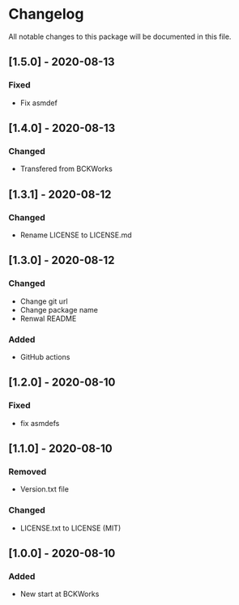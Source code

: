 # Changelog
All notable changes to this package will be documented in this file.

## [1.5.0] - 2020-08-13

### Fixed

- Fix asmdef

## [1.4.0] - 2020-08-13

### Changed

- Transfered from BCKWorks

## [1.3.1] - 2020-08-12

### Changed

- Rename LICENSE to LICENSE.md

## [1.3.0] - 2020-08-12

### Changed

- Change git url
- Change package name
- Renwal README

### Added

- GitHub actions

## [1.2.0] - 2020-08-10

### Fixed

- fix asmdefs

## [1.1.0] - 2020-08-10

### Removed

- Version.txt file

### Changed

- LICENSE.txt to LICENSE (MIT)

## [1.0.0] - 2020-08-10

### Added 

- New start at BCKWorks
